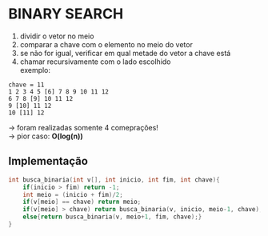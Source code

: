 # BINARY SEARCH
1. dividir o vetor no meio
2. comparar a chave com o elemento no meio do vetor
3. se não for igual, verificar em qual metade do vetor a chave está
4. chamar recursivamente com o lado escolhido <br />
exemplo:
```
chave = 11
1 2 3 4 5 [6] 7 8 9 10 11 12
6 7 8 [9] 10 11 12
9 [10] 11 12
10 [11] 12
```
-> foram realizadas somente 4 comeprações! <br />
-> pior caso: **O(log(n))**

## Implementação
```c
int busca_binaria(int v[], int inicio, int fim, int chave){
    if(inicio > fim) return -1;
    int meio = (inicio + fim)/2;
    if(v[meio] == chave) return meio;
    if(v[meio] > chave) return busca_binaria(v, inicio, meio-1, chave);
    else{return busca_binaria(v, meio+1, fim, chave);}
}
```
